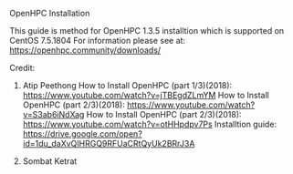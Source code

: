OpenHPC Installation

This guide is method for OpenHPC 1.3.5 installtion which is supported on CentOS 7.5.1804 
For information please see at: https://openhpc.community/downloads/

Credit: 
1. Atip Peethong
How to Install OpenHPC (part 1/3)(2018): https://www.youtube.com/watch?v=jTBEgdZLmYM
How to Install OpenHPC (part 2/3)(2018): https://www.youtube.com/watch?v=S3ab6iNdXag
How to Install OpenHPC (part 2/3)(2018): https://www.youtube.com/watch?v=otHHpdpv7Ps
Installtion guide: https://drive.google.com/open?id=1du_daXvQIHRGQ9RFUaCRtQyUk2BRrJ3A

2. Sombat Ketrat
